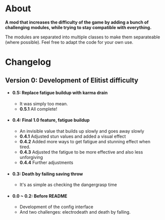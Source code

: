 # About
**A mod that increases the difficulty of the game by adding a bunch of challenging modules, while trying to stay compatible with everything.**

The modules are separated into multiple classes to make them separateable (where possible). Feel free to adapt the code for your own use.

# Changelog
## Version 0: Development of Elitist difficulty
* #### 0.5: Replace fatigue buildup with karma drain
    * It was simply too mean.
    * **0.5.1** All complete!
* #### 0.4: Final 1.0 feature, fatigue buildup
    * An invisible value that builds up slowly and goes away slowly
    * **0.4.1** Adjusted stun values and added a visual effect
    * **0.4.2** Added more ways to get fatigue and stunning effect when tired.
    * **0.4.3** Adjusted the fatigue to be more effective and also less unforgiving
    * **0.4.4** Further adjustments
* #### 0.3: Death by failing saving throw
    * It's as simple as checking the dangergrasp time
* #### 0.0 ~ 0.2: Before README
    * Development of the config interface
    * And two challenges: electrodeath and death by falling.

